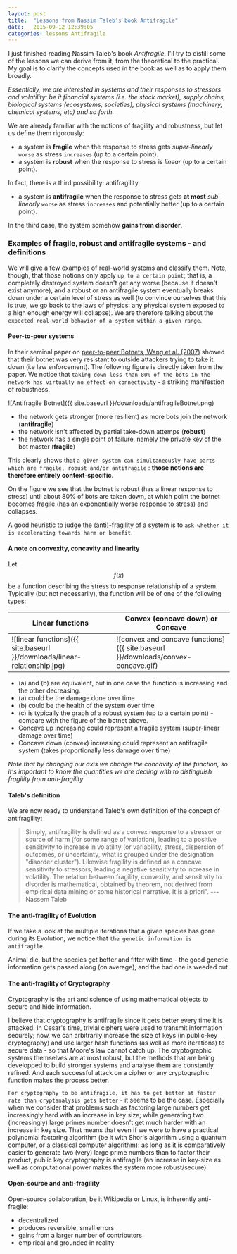 ```yaml
---
layout: post
title:  "Lessons from Nassim Taleb's book Antifragile"
date:   2015-09-12 12:39:05
categories: lessons Antifragile
---
```

I just finished reading Nassim Taleb's book _Antifragile_, I'll try to distill some of the lessons we can derive from it, from the theoretical to the practical.
My goal is to clarify the concepts used in the book as well as to apply them broadly.

*Essentially, we are interested in systems and their responses to stressors and volatility: be it financial systems (i.e. the stock market), supply chains, biological systems (ecosystems, societies), physical systems (machinery, chemical systems, etc) and so forth.*


We are already familiar with the notions of fragility and robustness, but let us define them rigorously:

* a system is **fragile** when the response to stress gets _super-linearly_ `worse` as stress `increases` (up to a certain point). 
* a system is **robust** when the response to stress is _linear_ (up to a certain point).

In fact, there is a third possibility: antifragility.

* a system is **antifragile** when the response to stress gets **at most** _sub-linearly_ `worse` as stress `increases` and potentially better (up to a certain point).

In the third case, the system somehow **gains from disorder**.

### Examples of fragile, robust and antifragile systems - and definitions

We will give a few examples of real-world systems and classify them.
Note, though, that those notions only apply `up to a certain point`; 
that is, a completely destroyed system doesn't get any worse (because it doesn't exist anymore), 
and a robust or an antifragile system eventually breaks down under a certain level of stress as well (to convince ourselves that this is true, we go back to the laws of physics: any physical system exposed to a high enough energy will collapse).
We are therefore talking about the `expected real-world behavior of a system within a given range`.

#### Peer-to-peer systems

In their seminal paper on [peer-to-peer Botnets, Wang et al. (2007)](https://www.usenix.org/legacy/event/hotbots07/tech/full_papers/wang/wang_html/) showed that their botnet was very resistant to outside attackers trying to take it down (i.e law enforcement).
The following figure is directly taken from the paper. We notice that `taking down less than 80% of the bots in the network has virtually no effect on connectivity` - a striking manifestion of robustness.

![Antifragile Botnet]({{ site.baseurl }}/downloads/antifragileBotnet.png)

* the network gets stronger (more resilient) as more bots join the network (**antifragile**)
* the network isn't affected by partial take-down attemps (**robust**)
* the network has a single point of failure, namely the private key of the bot master (**fragile**)

This clearly shows that `a given system can simultaneously have parts which are fragile, robust and/or antifragile` : 
**those notions are therefore entirely context-specific**.

On the figure we see that the botnet is robust (has a linear response to stress) until about 80% of bots are taken down, at which point the botnet becomes fragile (has an exponentially worse response to stress) and collapses.

A good heuristic to judge the (anti)-fragility of a system is to `ask whether it is accelerating towards harm or benefit`.

#### A note on convexity, concavity and linearity

Let $$f(x)$$ be a function describing the stress to response relationship of a system. Typically (but not necessarily), the function will be of one of the following types:


Linear functions  | Convex (concave down) or Concave
-----------------------------|--------------------------------------------------
![linear functions]({{ site.baseurl }}/downloads/linear-relationship.jpg) | ![convex and concave functions]({{ site.baseurl }}/downloads/convex-concave.gif)

* (a) and (b) are equivalent, but in one case the function is increasing and the other decreasing.
* (a) could be the damage done over time
* (b) could be the health of the system over time
* (c) is typically the graph of a robust system (up to a certain point) - compare with the figure of the botnet above.
* Concave up increasing could represent a fragile system (super-linear damage over time)
* Concave down (convex) increasing could represent an antifragile system (takes proportionally less damage over time)

*Note that by changing our axis we change the concavity of the function, so it's important to know the quantities we are dealing with to distinguish fragility from anti-fragility*

#### Taleb's definition

We are now ready to understand Taleb's own definition of the concept of antifragility:

> Simply, antifragility is defined as a convex response to a stressor or source of harm (for some range of variation), leading to a positive sensitivity to increase in volatility (or variability, stress, dispersion of outcomes, or uncertainty, what is grouped under the designation "disorder cluster"). Likewise fragility is defined as a concave sensitivity to stressors, leading a negative sensitivity to increase in volatility. The relation between fragility, convexity, and sensitivity to disorder is mathematical, obtained by theorem, not derived from empirical data mining or some historical narrative. It is a priori". --- Nassem Taleb

#### The anti-fragility of Evolution

If we take a look at the multiple iterations that a given species has gone during its Evolution, we notice that `the genetic information is antifragile`.

Animal die, but the species get better and fitter with time - the good genetic information gets passed along (on average), and the bad one is weeded out.

#### The anti-fragility of Cryptography

Cryptography is the art and science of using mathematical objects to secure and hide information.

I believe that cryptography is antifragile since it gets better every time it is attacked.
In Cesar's time, trivial ciphers were used to transmit information securely; now, we can arbitrarily increase the size of keys (in public-key cryptography) and use larger hash functions (as well as more iterations) to secure data - so that Moore's law cannot catch up.
The cryptographic systems themselves are at most robust, but the methods that are being developped to build stronger systems and analyse them are constantly refined. And each successful attack on a cipher or any cryptographic function makes the process better.

`For cryptography to be antifragile, it has to get better at faster rate than cryptanalysis gets better` - it seems to be the case. Especially when we consider that problems such as factoring large numbers get increasingly hard with an increase in key size; while generating two (increasingly) large primes number doesn't get much harder with an increase in key size.
That means that even if we were to have a practical polynomial factoring algorithm (be it with Shor's algorithm using a quantum computer, or a classical computer algorithm): as long as it is comparatively easier to generate two (very) large prime numbers than to factor their product, public key cryptography is antifragile (an increase in key-size as well as computational power makes the system more robust/secure).

#### Open-source and anti-fragility

Open-source collaboration, be it Wikipedia or Linux, is inherently anti-fragile:

* decentralized
* produces reversible, small errors
* gains from a larger number of contributors
* empirical and grounded in reality
